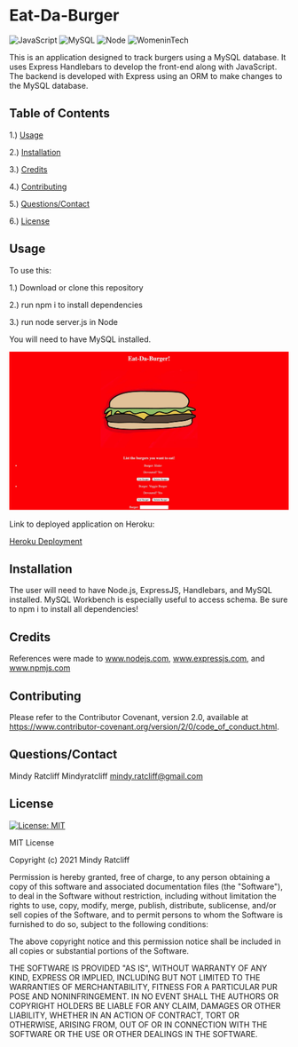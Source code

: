 # Eat-Da-Burger


 ![JavaScript](https://img.shields.io/github/languages/top/Mindyratcliff/burger) ![MySQL](https://img.shields.io/badge/dependency-mysql-blue) ![Node](https://img.shields.io/badge/dependency-node-brightgreen) ![WomeninTech](https://img.shields.io/badge/womanmade-100%25-ff69b4)

 

This is an application designed to track burgers using a MySQL database. It uses Express Handlebars to develop the front-end along with JavaScript. The backend is developed with Express using an ORM to make changes to the MySQL database. 

## Table of Contents
1.) [Usage](#usage)

2.) [Installation](#installation)

3.) [Credits](#credits)

4.) [Contributing](#contributing)

5.) [Questions/Contact](#questions/contact)

6.) [License](#license)

## Usage


To use this:

1.) Download or clone this repository

2.) run npm i to install dependencies

3.) run node server.js in Node

You will need to have MySQL installed.

![ScreenShot](screenshot.jpg)

Link to deployed application on Heroku:

[Heroku Deployment](https://agile-dusk-72385.herokuapp.com)




## Installation 
The user will need to have Node.js, ExpressJS, Handlebars, and MySQL installed. MySQL Workbench is especially useful to access schema. 
Be sure to npm i to install all dependencies! 

## Credits
References were made to www.nodejs.com, www.expressjs.com, and www.npmjs.com

## Contributing 
Please refer to the Contributor Covenant, version 2.0, available at https://www.contributor-covenant.org/version/2/0/code_of_conduct.html.


## Questions/Contact 
Mindy Ratcliff
Mindyratcliff
mindy.ratcliff@gmail.com

## License
[![License: MIT](https://img.shields.io/badge/License-MIT-yellow.svg)](https://opensource.org/licenses/MIT) 

MIT License

Copyright (c) 2021 Mindy Ratcliff

Permission is hereby granted, free of charge, to any person obtaining a copy
of this software and associated documentation files (the "Software"), to deal
in the Software without restriction, including without limitation the rights
to use, copy, modify, merge, publish, distribute, sublicense, and/or sell
copies of the Software, and to permit persons to whom the Software is
furnished to do so, subject to the following conditions:

The above copyright notice and this permission notice shall be included in all
copies or substantial portions of the Software.

THE SOFTWARE IS PROVIDED "AS IS", WITHOUT WARRANTY OF ANY KIND, EXPRESS OR
IMPLIED, INCLUDING BUT NOT LIMITED TO THE WARRANTIES OF MERCHANTABILITY,
FITNESS FOR A PARTICULAR PUR
POSE AND NONINFRINGEMENT. IN NO EVENT SHALL THE
AUTHORS OR COPYRIGHT HOLDERS BE LIABLE FOR ANY CLAIM, DAMAGES OR OTHER
LIABILITY, WHETHER IN AN ACTION OF CONTRACT, TORT OR OTHERWISE, ARISING FROM,
OUT OF OR IN CONNECTION WITH THE SOFTWARE OR THE USE OR OTHER DEALINGS IN THE
SOFTWARE.
